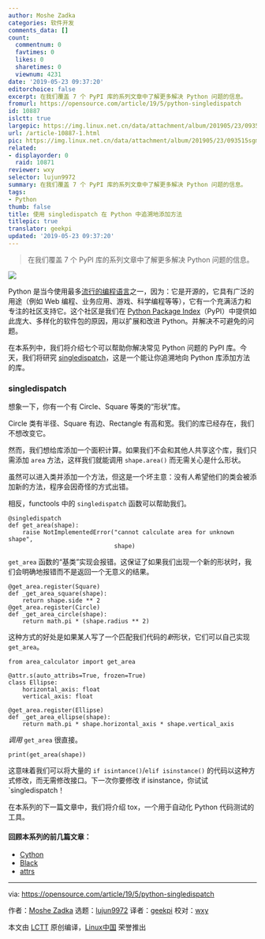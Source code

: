 ```yaml
---
author: Moshe Zadka
categories: 软件开发
comments_data: []
count:
  commentnum: 0
  favtimes: 0
  likes: 0
  sharetimes: 0
  viewnum: 4231
date: '2019-05-23 09:37:20'
editorchoice: false
excerpt: 在我们覆盖 7 个 PyPI 库的系列文章中了解更多解决 Python 问题的信息。
fromurl: https://opensource.com/article/19/5/python-singledispatch
id: 10887
islctt: true
largepic: https://img.linux.net.cn/data/attachment/album/201905/23/093515sgmu4auml9caz54l.jpg
url: /article-10887-1.html
pic: https://img.linux.net.cn/data/attachment/album/201905/23/093515sgmu4auml9caz54l.jpg.thumb.jpg
related:
- displayorder: 0
  raid: 10871
reviewer: wxy
selector: lujun9972
summary: 在我们覆盖 7 个 PyPI 库的系列文章中了解更多解决 Python 问题的信息。
tags:
- Python
thumb: false
title: 使用 singledispatch 在 Python 中追溯地添加方法
titlepic: true
translator: geekpi
updated: '2019-05-23 09:37:20'
---
```



> 
> 在我们覆盖 7 个 PyPI 库的系列文章中了解更多解决 Python 问题的信息。
> 
> 
> 


![](/data/attachment/album/201905/23/093515sgmu4auml9caz54l.jpg)


Python 是当今使用最多[流行的编程语言](https://opensource.com/article/18/5/numbers-python-community-trends)之一，因为：它是开源的，它具有广泛的用途（例如 Web 编程、业务应用、游戏、科学编程等等），它有一个充满活力和专注的社区支持它。这个社区是我们在 [Python Package Index](https://pypi.org/)（PyPI）中提供如此庞大、多样化的软件包的原因，用以扩展和改进 Python。并解决不可避免的问题。


在本系列中，我们将介绍七个可以帮助你解决常见 Python 问题的 PyPI 库。今天，我们将研究 [singledispatch](https://pypi.org/project/singledispatch/)，这是一个能让你追溯地向 Python 库添加方法的库。


### singledispatch


想象一下，你有一个有 Circle、Square 等类的“形状”库。


Circle 类有半径、Square 有边、Rectangle 有高和宽。我们的库已经存在，我们不想改变它。


然而，我们想给库添加一个面积计算。如果我们不会和其他人共享这个库，我们只需添加 `area` 方法，这样我们就能调用 `shape.area()` 而无需关心是什么形状。


虽然可以进入类并添加一个方法，但这是一个坏主意：没有人希望他们的类会被添加新的方法，程序会因奇怪的方式出错。


相反，functools 中的 `singledispatch` 函数可以帮助我们。



```
@singledispatch
def get_area(shape):
    raise NotImplementedError("cannot calculate area for unknown shape",
                              shape)
```

`get_area` 函数的“基类”实现会报错。这保证了如果我们出现一个新的形状时，我们会明确地报错而不是返回一个无意义的结果。



```
@get_area.register(Square)
def _get_area_square(shape):
    return shape.side ** 2
@get_area.register(Circle)
def _get_area_circle(shape):
    return math.pi * (shape.radius ** 2)
```

这种方式的好处是如果某人写了一个匹配我们代码的*新*形状，它们可以自己实现 `get_area`。



```
from area_calculator import get_area

@attr.s(auto_attribs=True, frozen=True)
class Ellipse:
    horizontal_axis: float
    vertical_axis: float

@get_area.register(Ellipse)
def _get_area_ellipse(shape):
    return math.pi * shape.horizontal_axis * shape.vertical_axis
```

*调用* `get_area` 很直接。



```
print(get_area(shape))
```

这意味着我们可以将大量的 `if isintance()`/`elif isinstance()` 的代码以这种方式修改，而无需修改接口。下一次你要修改 if isinstance，你试试 `singledispatch！


在本系列的下一篇文章中，我们将介绍 tox，一个用于自动化 Python 代码测试的工具。


#### 回顾本系列的前几篇文章：


* [Cython](/article-10859-1.html)
* [Black](/article-10864-1.html)
* [attrs](/article-10871-1.html)




---


via: <https://opensource.com/article/19/5/python-singledispatch>


作者：[Moshe Zadka](https://opensource.com/users/moshez) 选题：[lujun9972](https://github.com/lujun9972) 译者：[geekpi](https://github.com/geekpi) 校对：[wxy](https://github.com/wxy)


本文由 [LCTT](https://github.com/LCTT/TranslateProject) 原创编译，[Linux中国](https://linux.cn/) 荣誉推出